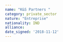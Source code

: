 ```yaml
---
name: "K&S Partners "
category: private_sector
nature: "Entreprise"
nationality: IND
alliance: 
date_signed: '2018-11-12'
---
```

    